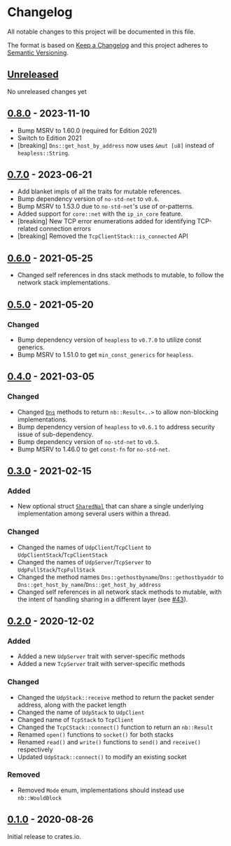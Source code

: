 # Changelog

All notable changes to this project will be documented in this file.

The format is based on [Keep a Changelog](http://keepachangelog.com/en/1.0.0/)
and this project adheres to [Semantic Versioning](http://semver.org/spec/v2.0.0.html).

## [Unreleased]

No unreleased changes yet

## [0.8.0] - 2023-11-10

- Bump MSRV to 1.60.0 (required for Edition 2021)
- Switch to Edition 2021
- [breaking] `Dns::get_host_by_address` now uses `&mut [u8]` instead of `heapless::String`.

## [0.7.0] - 2023-06-21

- Add blanket impls of all the traits for mutable references.
- Bump dependency version of `no-std-net` to `v0.6`.
- Bump MSRV to 1.53.0 due to `no-std-net`'s use of or-patterns.
- Added support for `core::net` with the `ip_in_core` feature.
- [breaking] New TCP error enumerations added for identifying TCP-related connection errors
- [breaking] Removed the `TcpClientStack::is_connected` API

## [0.6.0] - 2021-05-25

- Changed self references in dns stack methods to mutable, to follow the network stack implementations.

## [0.5.0] - 2021-05-20

### Changed

- Bump dependency version of `heapless` to `v0.7.0` to utilize const generics.
- Bump MSRV to 1.51.0 to get `min_const_generics` for `heapless`.

## [0.4.0] - 2021-03-05

### Changed

- Changed [`Dns`](./src/dns.rs) methods to return `nb::Result<..>` to allow non-blocking implementations.
- Bump dependency version of `heapless` to `v0.6.1` to address security issue of sub-dependency.
- Bump dependency version of `no-std-net` to `v0.5`.
- Bump MSRV to 1.46.0 to get `const-fn` for `no-std-net`.

## [0.3.0] - 2021-02-15

### Added

- New optional struct [`SharedNal`](./src/stack/share.rs) that can share a single underlying implementation among several users within a thread.

### Changed

- Changed the names of `UdpClient`/`TcpClient` to `UdpClientStack`/`TcpClientStack`
- Changed the names of `UdpServer`/`TcpServer` to `UdpFullStack`/`TcpFullStack`
- Changed the method names `Dns::gethostbyname`/`Dns::gethostbyaddr` to `Dns::get_host_by_name`/`Dns::get_host_by_address`
- Changed self references in all network stack methods to mutable, with the intent of handling sharing in a different layer (see [#43](https://github.com/rust-embedded-community/embedded-nal/issues/43)).

## [0.2.0] - 2020-12-02

### Added

- Added a new `UdpServer` trait with server-specific methods
- Added a new `TcpServer` trait with server-specific methods

### Changed

- Changed the `UdpStack::receive` method to return the packet sender address, along with the packet length
- Changed the name of `UdpStack` to `UdpClient`
- Changed name of `TcpStack` to `TcpClient`
- Changed the `TcpCStack::connect()` function to return an `nb::Result`
- Renamed `open()` functions to `socket()` for both stacks
- Renamed `read()` and `write()` functions to `send()` and `receive()` respectively
- Updated `UdpStack::connect()` to modify an existing socket

### Removed

- Removed `Mode` enum, implementations should instead use `nb::WouldBlock`

## [0.1.0] - 2020-08-26

Initial release to crates.io.

[Unreleased]: https://github.com/rust-embedded-community/embedded-nal/compare/v0.8.0...HEAD
[0.8.0]: https://github.com/rust-embedded-community/embedded-nal/compare/v0.7.0...v0.8.0
[0.7.0]: https://github.com/rust-embedded-community/embedded-nal/compare/v0.6.0...v0.7.0
[0.6.0]: https://github.com/rust-embedded-community/embedded-nal/compare/v0.5.0...v0.6.0
[0.5.0]: https://github.com/rust-embedded-community/embedded-nal/compare/v0.4.0...v0.5.0
[0.4.0]: https://github.com/rust-embedded-community/embedded-nal/compare/v0.3.0...v0.4.0
[0.3.0]: https://github.com/rust-embedded-community/embedded-nal/compare/v0.2.0...v0.3.0
[0.2.0]: https://github.com/rust-embedded-community/embedded-nal/compare/v0.1.0...v0.2.0
[0.1.0]: https://github.com/rust-embedded-community/embedded-nal/releases/tag/v0.1.0
